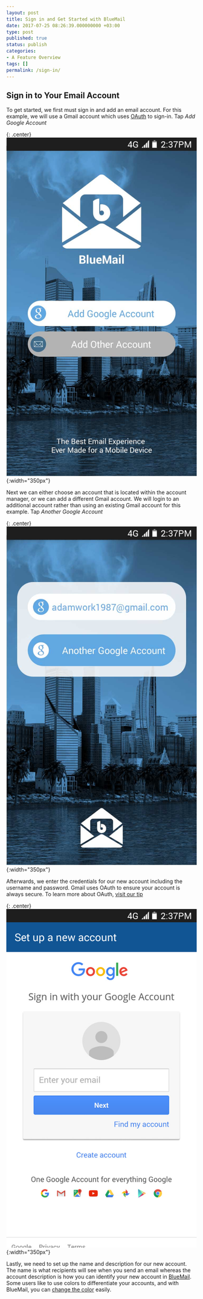 ```yaml
---
layout: post
title: Sign in and Get Started with BlueMail
date: 2017-07-25 08:26:39.000000000 +03:00
type: post
published: true
status: publish
categories:
- A Feature Overview
tags: []
permalink: /sign-in/
---
```


## Sign in to Your Email Account

To get started, we first must sign in and add an email account. For this example, we will use a Gmail account which uses [OAuth](/what-is-oauth/) to sign-in. Tap *Add Google Account*

{: .center}
![Sign In Google](/assets/BlueMail_LogIn_Screen.jpg){:width="350px"}

Next we can either choose an account that is located within the account manager, or we can add a different Gmail account. We will login to an additional account rather than using an existing Gmail account for this example. Tap *Another Google Account*

{: .center}
![Gmail Screen 1](/assets/BlueMail_Gmail_Screen_1.jpg){:width="350px"}

Afterwards, we enter the credentials for our new account including the username and password. Gmail uses OAuth to ensure your account is always secure. To learn more about OAuth, [visit our tip](/what-is-oauth/)

{: .center}
![sign in BlueMail](/assets/BlueMail_Gmail_Screen_1_1.jpg){:width="350px"}

Lastly, we need to set up the name and description for our new account. The name is what recipients will see when you send an email whereas the account description is how you can identify your new account in [BlueMail](https://bluemail.me). Some users like to use colors to differentiate your accounts, and with BlueMail, you can [change the color](/accounts-colors-blue-mail/) easily.